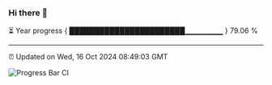 ### Hi there 👋

⏳ Year progress { ███████████████████████▁▁▁▁▁▁▁ } 79.06 %

---

⏰ Updated on Wed, 16 Oct 2024 08:49:03 GMT

![Progress Bar CI](https://github.com/IshwaranRudhara/GIT-ACTION/workflows/Progress%20Bar%20CI/badge.svg)
